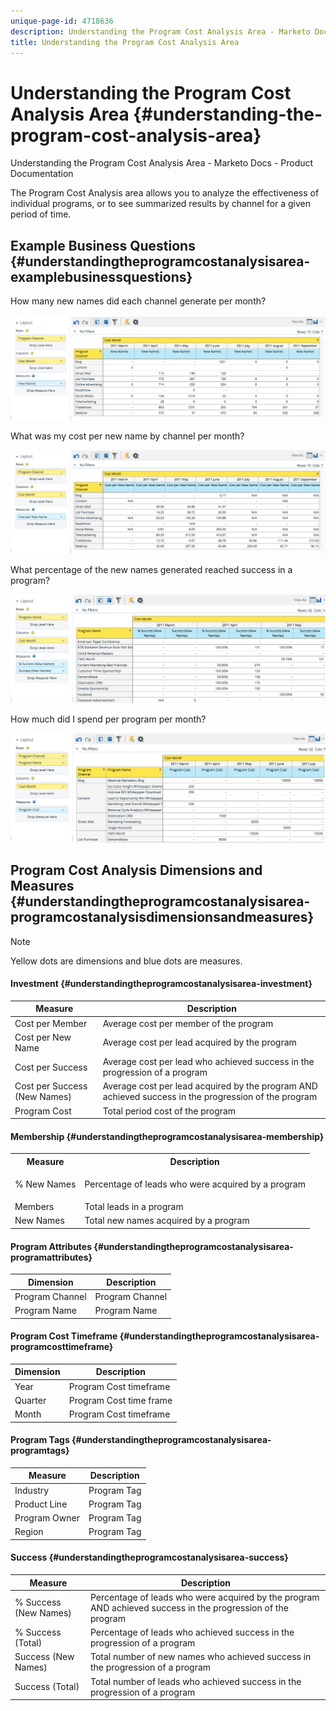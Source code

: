 ```yaml
---
unique-page-id: 4718636
description: Understanding the Program Cost Analysis Area - Marketo Docs - Product Documentation
title: Understanding the Program Cost Analysis Area
---
```


# Understanding the Program Cost Analysis Area {#understanding-the-program-cost-analysis-area}

Understanding the Program Cost Analysis Area - Marketo Docs - Product Documentation

The Program Cost Analysis area allows you to analyze the effectiveness of individual programs, or to see summarized results by channel for a given period of time.

## Example Business Questions {#understandingtheprogramcostanalysisarea-examplebusinessquestions}

How many new names did each channel generate per month?

![](assets/image2015-5-6-14-3a13-3a47.png)

What was my cost per new name by channel per month?

![](assets/image2015-5-6-14-3a16-3a28.png)

What percentage of the new names generated reached success in a program?

![](assets/image2015-5-6-14-3a31-3a15.png)

How much did I spend per program per month?

![](assets/image2015-5-6-14-3a36-3a34.png)

## Program Cost Analysis Dimensions and Measures {#understandingtheprogramcostanalysisarea-programcostanalysisdimensionsandmeasures}

>[!NOTE]
>
>Yellow dots are dimensions and blue dots are measures.

#### Investment {#understandingtheprogramcostanalysisarea-investment}

| Measure |Description |
|---|---|
| Cost per Member |Average cost per member of the program |
| Cost per New Name |Average cost per lead acquired by the program |
| Cost per Success |Average cost per lead who achieved success in the progression of a program |
| Cost per Success (New Names) |Average cost per lead acquired by the program AND achieved success in the progression of the program |
| Program Cost |Total period cost of the program |

#### Membership {#understandingtheprogramcostanalysisarea-membership}

<table class="confluenceTable"> 
 <tbody> 
  <tr> 
   <th>Measure</th> 
   <th>Description</th> 
  </tr> 
  <tr> 
   <td><p>% New Names</p></td> 
   <td>Percentage of leads who were acquired by a program</td> 
  </tr> 
  <tr> 
   <td>Members</td> 
   <td>Total leads in a program</td> 
  </tr> 
  <tr> 
   <td>New Names</td> 
   <td>Total new names acquired by a program</td> 
  </tr> 
 </tbody> 
</table>

#### Program Attributes {#understandingtheprogramcostanalysisarea-programattributes}

| Dimension |Description |
|---|---|
| Program Channel |Program Channel |
| Program Name |Program Name |

#### Program Cost Timeframe {#understandingtheprogramcostanalysisarea-programcosttimeframe}

| Dimension |Description |
|---|---|
| Year |Program Cost timeframe |
| Quarter |Program Cost time frame |
| Month |Program Cost timeframe |

#### Program Tags {#understandingtheprogramcostanalysisarea-programtags}

| Measure |Description |
|---|---|
| Industry |Program Tag |
| Product Line |Program Tag |
| Program Owner |Program Tag |
| Region |Program Tag |

#### Success {#understandingtheprogramcostanalysisarea-success}

| Measure |Description |
|---|---|
| % Success (New Names) |Percentage of leads who were acquired by the program AND achieved success in the progression of the program |
| % Success (Total) |Percentage of leads who achieved success in the progression of a program |
| Success (New Names) |Total number of new names who achieved success in the progression of a program |
| Success (Total) |Total number of leads who achieved success in the progression of a program |

